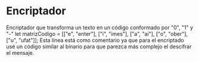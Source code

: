 # Encriptador
Encriptador que transforma un texto en un código conformado por "0", "1" y "-"
let matrizCodigo = [["e", "enter"], ["i", "imes"], ["a", "ai"], ["o", "ober"], ["u", "ufat"]]; 
Esta línea está como comentario ya que para el encriptado usé un código similar al binario para que parezca más complejo el descifrar el mensaje.

